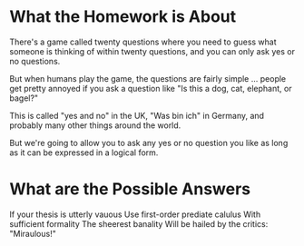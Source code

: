 

What the Homework is About
=====================

There's a game called twenty questions where you need to guess what
someone is thinking of within twenty questions, and you can only ask
yes or no questions.

But when humans play the game, the questions are fairly simple
... people get pretty annoyed if you ask a question like "Is this a
dog, cat, elephant, or bagel?"

This is called "yes and no" in the UK, "Was bin ich" in Germany, and
probably many other things around the world.

But we're going to allow you to ask any yes or no question you like as
long as it can be expressed in a logical form.

What are the Possible Answers
=====================


If your thesis is utterly vauous
Use first-order prediate calulus
With sufficient formality
The sheerest banality
Will be hailed by the critics: "Miraulous!"



